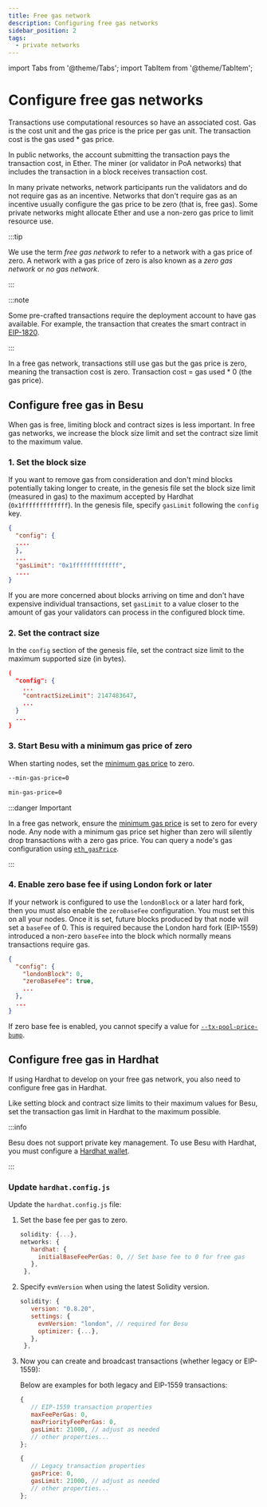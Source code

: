 ```yaml
---
title: Free gas network
description: Configuring free gas networks
sidebar_position: 2
tags:
  - private networks
---
```


import Tabs from '@theme/Tabs';
import TabItem from '@theme/TabItem';

# Configure free gas networks

Transactions use computational resources so have an associated cost. Gas is the cost unit and the gas price is the price per gas unit. The transaction cost is the gas used \* gas price.

In public networks, the account submitting the transaction pays the transaction cost, in Ether. The miner (or validator in PoA networks) that includes the transaction in a block receives transaction cost.

In many private networks, network participants run the validators and do not require gas as an incentive. Networks that don't require gas as an incentive usually configure the gas price to be zero (that is, free gas). Some private networks might allocate Ether and use a non-zero gas price to limit resource use.

:::tip

We use the term _free gas network_ to refer to a network with a gas price of zero. A network with a gas price of zero is also known as a _zero gas network_ or _no gas network_.

:::

:::note

Some pre-crafted transactions require the deployment account to have gas available. For example, the transaction that creates the smart contract in [EIP-1820](https://eips.ethereum.org/EIPS/eip-1820).

:::

In a free gas network, transactions still use gas but the gas price is zero, meaning the transaction cost is zero. Transaction cost = gas used \* 0 (the gas price).

## Configure free gas in Besu

When gas is free, limiting block and contract sizes is less important. In free gas networks, we increase the block size limit and set the contract size limit to the maximum value.

### 1. Set the block size

If you want to remove gas from consideration and don't mind blocks potentially taking longer to create, in the genesis file set the block size limit (measured in gas) to the maximum accepted by Hardhat (`0x1fffffffffffff`). In the genesis file, specify `gasLimit` following the `config` key.

```json
{
  "config": {
  ....
  },
  ...
  "gasLimit": "0x1fffffffffffff",
  ....
}
```

If you are more concerned about blocks arriving on time and don't have expensive individual transactions, set `gasLimit` to a value closer to the amount of gas your validators can process in the configured block time.

### 2. Set the contract size

In the `config` section of the genesis file, set the contract size limit to the maximum supported size (in bytes).

```json
(
  "config": {
    ...
    "contractSizeLimit": 2147483647,
    ...
  }
  ...
}
```

### 3. Start Besu with a minimum gas price of zero

When starting nodes, set the [minimum gas price](../../../public-networks/reference/cli/options.md#min-gas-price) to zero.

<Tabs>

<TabItem value="Command line" default>

```bash
--min-gas-price=0
```

</TabItem>

<TabItem value="Configuration file">

```bash
min-gas-price=0
```

</TabItem>

</Tabs>

:::danger Important

In a free gas network, ensure the [minimum gas price](../../../public-networks/reference/cli/options.md#min-gas-price) is set to zero for every node. Any node with a minimum gas price set higher than zero will silently drop transactions with a zero gas price. You can query a node's gas configuration using [`eth_gasPrice`](../../../public-networks/reference/api/index.md#eth_gasprice).

:::

### 4. Enable zero base fee if using London fork or later

If your network is configured to use the `londonBlock` or a later hard fork, then you must also enable the `zeroBaseFee` configuration. You must set this on all your nodes. Once it is set, future blocks produced by that node will set a `baseFee` of 0. This is required because the London hard fork (EIP-1559) introduced a non-zero `baseFee` into the block which normally means transactions require gas.

```json
{
  "config": {
    "londonBlock": 0,
    "zeroBaseFee": true,
    ...
  },
  ...
}
```

If zero base fee is enabled, you cannot specify a value for [`--tx-pool-price-bump`](../../../public-networks/reference/cli/options.md#tx-pool-price-bump).

## Configure free gas in Hardhat

If using Hardhat to develop on your free gas network, you also need to configure free gas in Hardhat.

Like setting block and contract size limits to their maximum values for Besu, set the transaction gas limit in Hardhat to the maximum possible.

:::info

Besu does not support private key management. To use Besu with Hardhat, you must configure a [Hardhat wallet](../../../public-networks/how-to/develop/hardhat.md).

:::

### Update `hardhat.config.js`

Update the `hardhat.config.js` file:

1. Set the base fee per gas to zero.

   ```js
   solidity: {...},
   networks: {
      hardhat: {
        initialBaseFeePerGas: 0, // Set base fee to 0 for free gas
      },
    },
   ```

1. Specify `evmVersion` when using the latest Solidity version.

   ```js
   solidity: {
      version: "0.8.20",
      settings: {
        evmVersion: "london", // required for Besu
        optimizer: {...},
      },
    },
   ```

1. Now you can create and broadcast transactions (whether legacy or EIP-1559):

   Below are examples for both legacy and EIP-1559 transactions:

   ```js
   {
      // EIP-1559 transaction properties
      maxFeePerGas: 0,
      maxPriorityFeePerGas: 0,
      gasLimit: 21000, // adjust as needed
      // other properties...
   };

   {
      // Legacy transaction properties
      gasPrice: 0,
      gasLimit: 21000, // adjust as needed
      // other properties...
   };
   ```